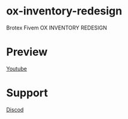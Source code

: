 # ox-inventory-redesign
Brotex Fivem OX INVENTORY REDESIGN

# Preview
[Youtube](https://youtu.be/mv6dfBG0z3o)

# Support 
[Discod](https://discord.gg/brotexdevelopment)
